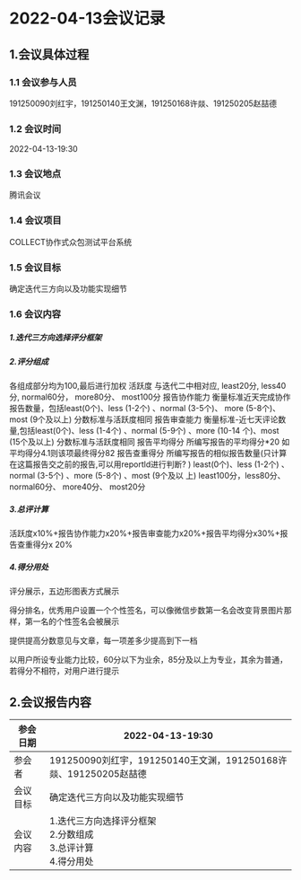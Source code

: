 # 2022-04-13会议记录

## 1.会议具体过程

### 1.1 会议参与人员

191250090刘红宇，191250140王文渊，191250168许燚、191250205赵喆德

### 1.2 会议时间

2022-04-13-19:30

### 1.3 会议地点

腾讯会议

### 1.4 会议项目

COLLECT协作式众包测试平台系统

### 1.5 会议目标

确定迭代三方向以及功能实现细节

### 1.6 会议内容

##### 1.迭代三方向选择评分框架

##### 2.评分组成

各组成部分均为100,最后进行加权
活跃度
与迭代二中相对应, least20分, less40分, normal60分， more80分、 most100分
报告协作能力
衡量标准近天完成协作报告数量，包括least(0个)、less (1-2个) 、normal (3-5个)、 more (5-8个)、most (9个及以上)
分数标准与活跃度相同
报告审查能力
衡量标准-近七天评论数量,包括least(0个)、less (1-4个) 、normal (5-9个) 、more (10-14
个)、most (15个及以上)
分数标准与活跃度相同
报告平均得分
所编写报告的平均得分*20
如平均得分4.1则该项最终得分82
报告查重得分
所编写报告的相似报告数量(只计算在这篇报告交之前的报告,可以用reportld进行判断? )
least(0个)、less (1-2个) 、normal (3-5个) 、more (5-8个) 、most (9个及以 上)
least100分，less80分、 normal60分、 more40分、 most20分

##### 3.总评计算

活跃度x10%+报告协作能力x20%+报告审查能力x20%+报告平均得分x30%+报告查重得分x
20%

##### 4.得分用处

评分展示，五边形图表方式展示

得分排名，优秀用户设置一个个性签名，可以像微信步数第一名会改变背景图片那样，第一名的个性签名会被展示

提供提高分数意见与文章，每一项差多少提高到下一档

以用户所设专业能力比较，60分以下为业余，85分及以上为专业，其余为普通，若得分不相符，对用户进行提示

## 2.会议报告内容

| 参会日期 | 2022-04-13-19:30                                             |
| -------- | ------------------------------------------------------------ |
| 参会者   | 191250090刘红宇，191250140王文渊，191250168许燚、191250205赵喆德 |
| 会议目标 | 确定迭代三方向以及功能实现细节                               |
| 会议内容 | 1.迭代三方向选择评分框架<br />2.分数组成<br />3.总评计算<br />4.得分用处 |